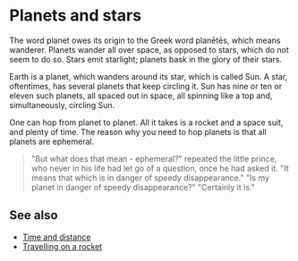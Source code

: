 # Planets and stars

The word planet owes its origin to the Greek word planētēs, which means wanderer. Planets wander all over space, as opposed to stars, which do not seem to do so. Stars emit starlight; planets bask in the glory of their stars.

Earth is a planet, which wanders around its star, which is called Sun. A star, oftentimes, has several planets that keep circling it. Sun has nine or ten or eleven such planets, all spaced out in space, all spinning like a top and, simultaneously, circling Sun.

One can hop from planet to planet. All it takes is a rocket and a space suit, and plenty of time. The reason why you need to hop planets is that all planets are ephemeral.

> 
> "But what does that mean - ephemeral?" repeated the little prince, who never in his life had let go of a question, once he had asked it.
> "It means that which is in danger of speedy disappearance."
> "Is my planet in danger of speedy disappearance?"
> "Certainly it is."

## See also

-  [Time and distance](time_distance.md)
-  [Travelling on a rocket](rockets_travelling.md)

